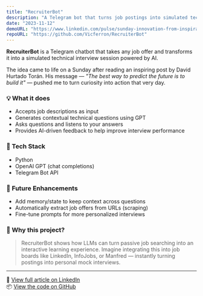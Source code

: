```yaml
---
title: "RecruiterBot"
description: "A Telegram bot that turns job postings into simulated technical interviews."
date: "2023-11-12"
demoURL: "https://www.linkedin.com/pulse/sunday-innovation-from-inspiration-action-v%C3%ADctor-ferr%C3%B3n-r9nre"
repoURL: "https://github.com/Vicferron/RecruiterBot"
---
```



**RecruiterBot** is a Telegram chatbot that takes any job offer and transforms it into a simulated technical interview session powered by AI.

The idea came to life on a Sunday after reading an inspiring post by David Hurtado Torán. His message — *"The best way to predict the future is to build it"* — pushed me to turn curiosity into action that very day.

### 💡 What it does

- Accepts job descriptions as input
- Generates contextual technical questions using GPT
- Asks questions and listens to your answers
- Provides AI-driven feedback to help improve interview performance

### 🧰 Tech Stack

- Python
- OpenAI GPT (chat completions)
- Telegram Bot API

### 🚧 Future Enhancements

- Add memory/state to keep context across questions
- Automatically extract job offers from URLs (scraping)
- Fine-tune prompts for more personalized interviews

### 🧠 Why this project?

> RecruiterBot shows how LLMs can turn passive job searching into an interactive learning experience. Imagine integrating this into job boards like LinkedIn, InfoJobs, or Manfred — instantly turning postings into personal mock interviews. 

---

📌 [View full article on LinkedIn](https://www.linkedin.com/pulse/sunday-innovation-from-inspiration-action-v%C3%ADctor-ferr%C3%B3n-r9nre)  
📦 [View the code on GitHub](https://github.com/Vicferron/RecruiterBot)
